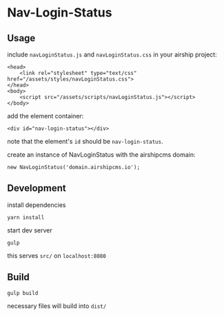 # Nav-Login-Status

## Usage

include `navLoginStatus.js` and `navLoginStatus.css` in your airship project:

```
<head>
	<link rel="stylesheet" type="text/css" href="/assets/styles/navLoginStatus.css">
</head>
<body>
	<script src="/assets/scripts/navLoginStatus.js"></script>
</body>
```

add the element container:

```
<div id="nav-login-status"></div>
```

note that the element's `id` should be `nav-login-status`.

create an instance of NavLoginStatus with the airshipcms domain:

```
new NavLoginStatus('domain.airshipcms.io');
```

## Development

install dependencies

```
yarn install
```

start dev server

```
gulp
```

this serves `src/` on `localhost:8080`

## Build

```
gulp build
```

necessary files will build into `dist/`
